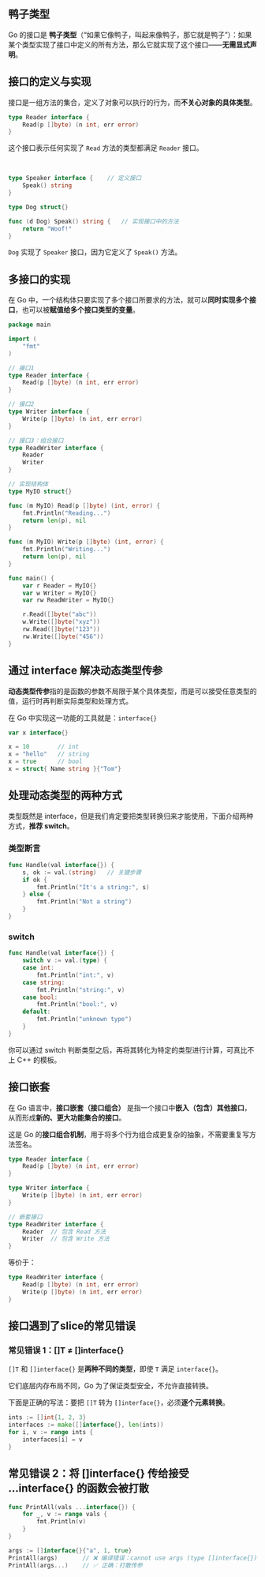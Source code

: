 ## 鸭子类型

Go 的接口是 **鸭子类型**（“如果它像鸭子，叫起来像鸭子，那它就是鸭子”）：如果某个类型实现了接口中定义的所有方法，那么它就实现了这个接口——**无需显式声明**。

## 接口的定义与实现

接口是一组方法的集合，定义了对象可以执行的行为，而**不关心对象的具体类型**。

```go
type Reader interface {
    Read(p []byte) (n int, err error)
}
```

这个接口表示任何实现了 `Read` 方法的类型都满足 `Reader` 接口。

&nbsp;

```go
type Speaker interface {	// 定义接口
    Speak() string
}

type Dog struct{}

func (d Dog) Speak() string {	// 实现接口中的方法
    return "Woof!"
}
```

`Dog` 实现了 `Speaker` 接口，因为它定义了 `Speak()` 方法。

## 多接口的实现

在 Go 中，一个结构体只要实现了多个接口所要求的方法，就可以**同时实现多个接口**，也可以被**赋值给多个接口类型的变量**。

```go
package main

import (
    "fmt"
)

// 接口1
type Reader interface {
    Read(p []byte) (n int, err error)
}

// 接口2
type Writer interface {
    Write(p []byte) (n int, err error)
}

// 接口3：组合接口
type ReadWriter interface {
    Reader
    Writer
}

// 实现结构体
type MyIO struct{}

func (m MyIO) Read(p []byte) (int, error) {
    fmt.Println("Reading...")
    return len(p), nil
}

func (m MyIO) Write(p []byte) (int, error) {
    fmt.Println("Writing...")
    return len(p), nil
}

func main() {
    var r Reader = MyIO{}
    var w Writer = MyIO{}
    var rw ReadWriter = MyIO{}

    r.Read([]byte("abc"))
    w.Write([]byte("xyz"))
    rw.Read([]byte("123"))
    rw.Write([]byte("456"))
}
```

## 通过 interface 解决动态类型传参

**动态类型传参**指的是函数的参数不局限于某个具体类型，而是可以接受任意类型的值，运行时再判断实际类型和处理方式。

在 Go 中实现这一功能的工具就是：`interface{}`

```go
var x interface{}

x = 10        // int
x = "hello"   // string
x = true      // bool
x = struct{ Name string }{"Tom"}
```

## 处理动态类型的两种方式

类型既然是 interface，但是我们肯定要把类型转换归来才能使用，下面介绍两种方式，**推荐 switch**。

### 类型断言

```go
func Handle(val interface{}) {
    s, ok := val.(string)	// 关键步骤
    if ok {
        fmt.Println("It's a string:", s)
    } else {
        fmt.Println("Not a string")
    }
}

```

### switch

```go
func Handle(val interface{}) {
    switch v := val.(type) {
    case int:
        fmt.Println("int:", v)
    case string:
        fmt.Println("string:", v)
    case bool:
        fmt.Println("bool:", v)
    default:
        fmt.Println("unknown type")
    }
}
```

你可以通过 switch 判断类型之后，再将其转化为特定的类型进行计算，可真比不上 C++ 的模板。

## 接口嵌套

在 Go 语言中，**接口嵌套（接口组合）** 是指一个接口中**嵌入（包含）其他接口**，从而形成**新的、更大功能集合的接口**。

这是 Go 的**接口组合机制**，用于将多个行为组合成更复杂的抽象，不需要重复写方法签名。

```go
type Reader interface {
    Read(p []byte) (n int, err error)
}

type Writer interface {
    Write(p []byte) (n int, err error)
}

// 嵌套接口
type ReadWriter interface {
    Reader  // 包含 Read 方法
    Writer  // 包含 Write 方法
}
```

等价于：

```go
type ReadWriter interface {
    Read(p []byte) (n int, err error)
    Write(p []byte) (n int, err error)
}
```

## 接口遇到了slice的常见错误

### 常见错误 1：[]T ≠ []interface{}

`[]T` 和 `[]interface{}` 是**两种不同的类型**，即使 `T` 满足 `interface{}`。

它们底层内存布局不同，Go 为了保证类型安全，不允许直接转换。

下面是正确的写法：要把 `[]T` 转为 `[]interface{}`，必须**逐个元素转换**。

```go
ints := []int{1, 2, 3}
interfaces := make([]interface{}, len(ints))
for i, v := range ints {
    interfaces[i] = v
}
```

## 常见错误 2：将 []interface{} 传给接受 ...interface{} 的函数会被打散

```go
func PrintAll(vals ...interface{}) {
    for _, v := range vals {
        fmt.Println(v)
    }
}

args := []interface{}{"a", 1, true}
PrintAll(args)       // ❌ 编译错误：cannot use args (type []interface{}) as type interface{}
PrintAll(args...)    // ✅ 正确：打散传参

```



